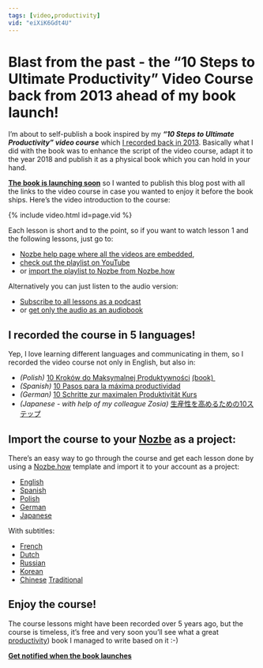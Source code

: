```yaml
---
tags: [video,productivity]
vid: "eiXiK6Gdt4U"
---
```


# Blast from the past - the “10 Steps to Ultimate Productivity” Video Course back from 2013 ahead of my book launch!

I’m about to self-publish a book inspired by my ***“10 Steps to Ultimate Productivity” video course*** which [I recorded back in 2013](https://sliwinski.com/productivity-course/). Basically what I did with the book was to enhance the script of the video course, adapt it to the year 2018 and publish it as a physical book which you can hold in your hand.

**[The book is launching soon](https://productivitycourse.com)** so I wanted to publish this blog post with all the links to the video course in case you wanted to enjoy it before the book ships. Here’s the video introduction to the course:

{% include video.html id=page.vid %}

<!--More-->

Each lesson is short and to the point, so if you want to watch lesson 1 and the following lessons, just go to:

- [Nozbe help page where all the videos are embedded](https://help.nozbe.com/bonus/lesson-1/),
- [check out the playlist on YouTube](https://www.youtube.com/playlist?list=PL4VGcOPPsP4OnVuDc-4D0PXzlKET4FhgL)
- or [import the playlist to Nozbe from Nozbe.how](https://nozbe.how/0lUFB)

Alternatively you can just listen to the audio version:

- [Subscribe to all lessons as a podcast](https://itunes.apple.com/us/podcast/10-steps-to-ultimate-productivity/id1084366442?mt=2)
- or [get only the audio as an audiobook](http://n0z.be/49)

## I recorded the course in 5 languages!

Yep, I love learning different languages and communicating in them, so I recorded the video course not only in English, but also in:

- *(Polish)* [10 Kroków do Maksymalnej Produktywności](https://www.youtube.com/playlist?list=PLTvW%5C_dU2FPUcCX8eqjGHu-Gh8Mm-idg99) [(book) ](https://kursproduktywnosci.pl)
- *(Spanish)* [10 Pasos para la máxima productividad](https://www.youtube.com/playlist?list=PLalQorNQFHm4aN27PuvZ56uPaDVVj1PBW)
- *(German)* [10 Schritte zur maximalen Produktivität Kurs](https://www.youtube.com/playlist?list=PLGMbeOV6ROAsu-9gXnVYpMwO8ijA_NhWK)
- *(Japanese - with help of my colleague Zosia)* [生産性を高めるための10ステップ](https://www.youtube.com/playlist?list=PLe4r9PAK7JxNNQnj6PGd6tJtN4sxi8RV5)

## Import the course to your [Nozbe](https://nozbe.com) as a project:

There’s an easy way to go through the course and get each lesson done by using a [Nozbe.how](https://nozbe.how) template and import it to your account as a project:

- [English](https://nozbe.how/0lUFB)
- [Spanish](https://nozbe.how/U5ZpO)
- [Polish](https://nozbe.how/8cEc1)
- [German](https://nozbe.how/kgOwm)
- [Japanese](https://nozbe.how/TBigm)

With subtitles:

- [French](https://nozbe.how/QX9uh)
- [Dutch](https://nozbe.how/qwypO)
- [Russian](https://nozbe.how/jL2oG)
- [Korean](https://nozbe.how/ee5SW)
- [Chinese](https://nozbe.how/Dt5KX) [Traditional](https://nozbe.how/rjXmh)

## Enjoy the course!

The course lessons might have been recorded over 5 years ago, but the course is timeless, it’s free and very soon you’ll see what a great [productivity](/tag/productivity)) book I managed to write based on it :-)

[**Get notified when the book launches**](https://productivitycourse.com)


[n]: https://nozbe.com/
[p]: https://thepodcast.fm/